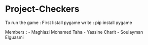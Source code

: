 # Project-Checkers

To run the game :
First Iistall pygame write : pip install pygame

Members : 
    - Maghlazi Mohamed Taha
    - Yassine Charit
    - Soulayman Elguasmi
